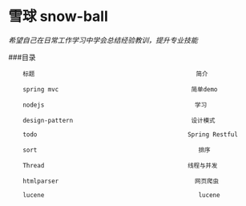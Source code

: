 # 雪球 snow-ball   

*希望自己在日常工作学习中学会总结经验教训，提升专业技能*    

###目录   


        标题                                             简介
        
        spring mvc                                     简单demo
        
        nodejs                                          学习   
        
        design-pattern                                 设计模式  
        
        todo                                          Spring Restful
        
        sort                                             排序
        
        Thread                                        线程与并发
        
        htmlparser                                      网页爬虫

        lucene                                           lucene

